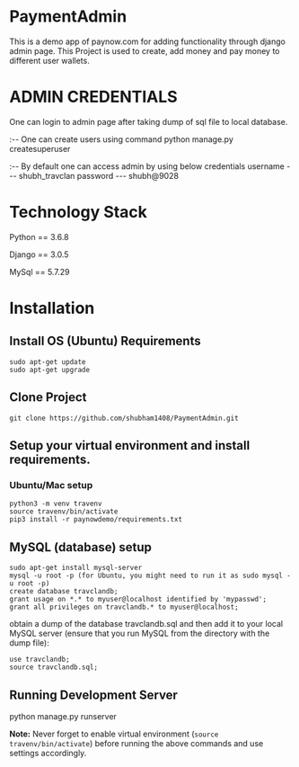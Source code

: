 # PaymentAdmin

  This is a demo app of paynow.com for adding functionality
  through django admin page. This Project is used to create,
  add money and pay money to different user wallets.

# ADMIN CREDENTIALS

  One can login to admin page after taking dump of sql file to
  local database. 

  :-- One can create users using command
        python manage.py createsuperuser

  :-- By default one can access admin by using below
      credentials
          username --- shubh_travclan
          password --- shubh@9028

# Technology Stack

  Python == 3.6.8
  
  Django == 3.0.5 
  
  MySql == 5.7.29

# Installation

## Install OS (Ubuntu) Requirements

    sudo apt-get update
    sudo apt-get upgrade

## Clone Project

    git clone https://github.com/shubham1408/PaymentAdmin.git

## Setup your virtual environment and install requirements.

### Ubuntu/Mac setup

    python3 -m venv travenv
    source travenv/bin/activate
    pip3 install -r paynowdemo/requirements.txt
    

## MySQL (database) setup

    sudo apt-get install mysql-server
    mysql -u root -p (for Ubuntu, you might need to run it as sudo mysql -u root -p)
    create database travclandb;
    grant usage on *.* to myuser@localhost identified by 'mypasswd';
    grant all privileges on travclandb.* to myuser@localhost;

obtain a dump of the database travclandb.sql and then add it to your local MySQL server  (ensure that you run MySQL from the directory with the dump file):

    use travclandb;
    source travclandb.sql;

## Running Development Server

   python manage.py runserver


**Note:** Never forget to enable virtual environment (`source travenv/bin/activate`) before running the above commands and use settings accordingly.

